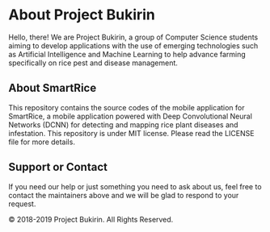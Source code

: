 # About Project Bukirin

Hello, there! We are Project Bukirin, a group of Computer Science students aiming to develop applications with the use of emerging technologies such as Artificial Intelligence and Machine Learning to help advance farming specifically on rice pest and disease management.

## About SmartRice

This repository contains the source codes of the mobile application for SmartRice, a mobile application powered with Deep Convolutional Neural Networks (DCNN) for detecting and mapping rice plant diseases and infestation. This repository is under MIT license. Please read the LICENSE file for more details.

## Support or Contact

If you need our help or just something you need to ask about us, feel free to contact the maintainers above and we will be glad to respond to your request.

&copy; 2018-2019 Project Bukirin. All Rights Reserved.
